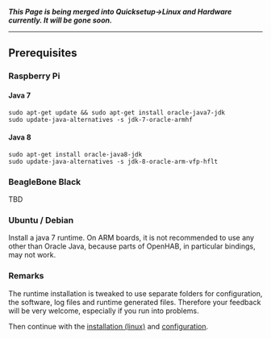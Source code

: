 _**This Page is being merged into Quicksetup->Linux and Hardware currently. It will be gone soon.**_

***

## Prerequisites
### Raspberry Pi
#### Java 7
    sudo apt-get update && sudo apt-get install oracle-java7-jdk
    sudo update-java-alternatives -s jdk-7-oracle-armhf
#### Java 8
    sudo apt-get install oracle-java8-jdk
    sudo update-java-alternatives -s jdk-8-oracle-arm-vfp-hflt
### BeagleBone Black
TBD
### Ubuntu / Debian
Install a java 7 runtime. On ARM boards, it is not recommended to use any other than Oracle Java, because parts of OpenHAB, in particular bindings, may not work.

### Remarks
The runtime installation is tweaked to use separate folders for configuration, the software, log files
 and runtime generated files. Therefore your feedback will be very welcome, especially if you run into problems.

Then continue with the [installation (linux)](https://github.com/openhab/openhab/wiki/Linux---OS-X) and [configuration](https://github.com/openhab/openhab/wiki/Configuring-the-openHAB-runtime). 